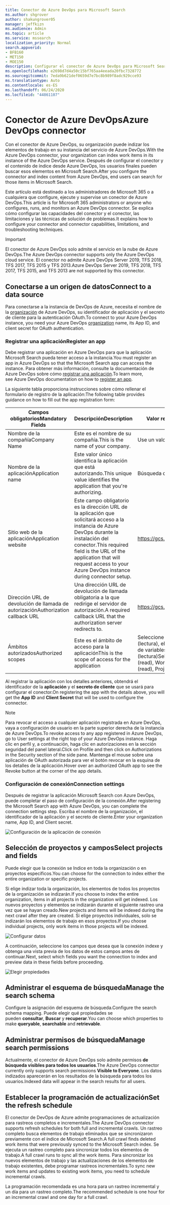 ```yaml
---
title: Conector de Azure DevOps para Microsoft Search
ms.author: shgrover
author: shakungrover05
manager: jeffkizn
ms.audience: Admin
ms.topic: article
ms.service: mssearch
localization_priority: Normal
search.appverid:
- BFB160
- MET150
- MOE150
description: Configurar el conector de Azure DevOps para Microsoft Search
ms.openlocfilehash: e2698d7d4a50c15bf765aa4eeada20fbc7328772
ms.sourcegitcommit: 7eda9b621def0659d7e7bc8b989f8adc929cce93
ms.translationtype: Auto
ms.contentlocale: es-ES
ms.lasthandoff: 06/24/2020
ms.locfileid: "44861107"
---
```

# <a name="azure-devops-connector"></a><span data-ttu-id="eef68-103">Conector de Azure DevOps</span><span class="sxs-lookup"><span data-stu-id="eef68-103">Azure DevOps connector</span></span>

<span data-ttu-id="eef68-104">Con el conector de Azure DevOps, su organización puede indizar los elementos de trabajo en su instancia del servicio de Azure DevOps.</span><span class="sxs-lookup"><span data-stu-id="eef68-104">With the Azure DevOps connector, your organization can index work items in its instance of the Azure DevOps service.</span></span> <span data-ttu-id="eef68-105">Después de configurar el conector y el contenido de índice desde Azure DevOps, los usuarios finales pueden buscar esos elementos en Microsoft Search.</span><span class="sxs-lookup"><span data-stu-id="eef68-105">After you configure the connector and index content from Azure DevOps, end users can search for those items in Microsoft Search.</span></span>

<span data-ttu-id="eef68-106">Este artículo está destinado a los administradores de Microsoft 365 o a cualquiera que configure, ejecute y supervise un conector de Azure DevOps.</span><span class="sxs-lookup"><span data-stu-id="eef68-106">This article is for Microsoft 365 administrators or anyone who configures, runs, and monitors an Azure DevOps connector.</span></span> <span data-ttu-id="eef68-107">Se explica cómo configurar las capacidades del conector y el conector, las limitaciones y las técnicas de solución de problemas.</span><span class="sxs-lookup"><span data-stu-id="eef68-107">It explains how to configure your connector and connector capabilities, limitations, and troubleshooting techniques.</span></span>

>[!IMPORTANT]
><span data-ttu-id="eef68-108">El conector de Azure DevOps solo admite el servicio en la nube de Azure DevOps.</span><span class="sxs-lookup"><span data-stu-id="eef68-108">The Azure DevOps connector supports only the Azure DevOps cloud service.</span></span> <span data-ttu-id="eef68-109">El conector no admite Azure DevOps Server 2019, TFS 2018, TFS 2017, TFS 2015 y TFS 2013.</span><span class="sxs-lookup"><span data-stu-id="eef68-109">Azure DevOps Server 2019, TFS 2018, TFS 2017, TFS 2015, and TFS 2013 are not supported by this connector.</span></span>

## <a name="connect-to-a-data-source"></a><span data-ttu-id="eef68-110">Conectarse a un origen de datos</span><span class="sxs-lookup"><span data-stu-id="eef68-110">Connect to a data source</span></span>

<span data-ttu-id="eef68-111">Para conectarse a la instancia de DevOps de Azure, necesita el nombre de la [organización](https://docs.microsoft.com/azure/devops/organizations/accounts/create-organization) de Azure DevOps, su identificador de aplicación y el secreto de cliente para la autenticación OAuth.</span><span class="sxs-lookup"><span data-stu-id="eef68-111">To connect to your Azure DevOps instance, you need your Azure DevOps [organization](https://docs.microsoft.com/azure/devops/organizations/accounts/create-organization) name, its App ID, and client secret for OAuth authentication.</span></span>

### <a name="register-an-app"></a><span data-ttu-id="eef68-112">Registrar una aplicación</span><span class="sxs-lookup"><span data-stu-id="eef68-112">Register an app</span></span>

<span data-ttu-id="eef68-113">Debe registrar una aplicación en Azure DevOps para que la aplicación Microsoft Search pueda tener acceso a la instancia.</span><span class="sxs-lookup"><span data-stu-id="eef68-113">You must register an app in Azure DevOps so that the Microsoft Search app can access the instance.</span></span> <span data-ttu-id="eef68-114">Para obtener más información, consulte la documentación de Azure DevOps sobre cómo [registrar una aplicación](https://docs.microsoft.com/azure/devops/integrate/get-started/authentication/oauth?view=azure-devops#register-your-app).</span><span class="sxs-lookup"><span data-stu-id="eef68-114">To learn more, see Azure DevOps documentation on how to [register an app](https://docs.microsoft.com/azure/devops/integrate/get-started/authentication/oauth?view=azure-devops#register-your-app).</span></span>

<span data-ttu-id="eef68-115">La siguiente tabla proporciona instrucciones sobre cómo rellenar el formulario de registro de la aplicación:</span><span class="sxs-lookup"><span data-stu-id="eef68-115">The following table provides guidance on how to fill out the app registration form:</span></span>

 <span data-ttu-id="eef68-116">**Campos obligatorios**</span><span class="sxs-lookup"><span data-stu-id="eef68-116">**Mandatory Fields**</span></span> | <span data-ttu-id="eef68-117">**Descripción**</span><span class="sxs-lookup"><span data-stu-id="eef68-117">**Description**</span></span>      | <span data-ttu-id="eef68-118">**Valor recomendado**</span><span class="sxs-lookup"><span data-stu-id="eef68-118">**Recommended Value**</span></span>
--- | --- | ---
| <span data-ttu-id="eef68-119">Nombre de la compañía</span><span class="sxs-lookup"><span data-stu-id="eef68-119">Company Name</span></span>         | <span data-ttu-id="eef68-120">Este es el nombre de su compañía.</span><span class="sxs-lookup"><span data-stu-id="eef68-120">This is the name of your company.</span></span> | <span data-ttu-id="eef68-121">Use un valor apropiado</span><span class="sxs-lookup"><span data-stu-id="eef68-121">Use an appropriate value</span></span>   |
| <span data-ttu-id="eef68-122">Nombre de la aplicación</span><span class="sxs-lookup"><span data-stu-id="eef68-122">Application name</span></span>     | <span data-ttu-id="eef68-123">Este valor único identifica la aplicación que está autorizando.</span><span class="sxs-lookup"><span data-stu-id="eef68-123">This unique value identifies the application that you're authorizing.</span></span>    | <span data-ttu-id="eef68-124">Búsqueda de Microsoft</span><span class="sxs-lookup"><span data-stu-id="eef68-124">Microsoft Search</span></span>     |
| <span data-ttu-id="eef68-125">Sitio web de la aplicación</span><span class="sxs-lookup"><span data-stu-id="eef68-125">Application website</span></span>  | <span data-ttu-id="eef68-126">Este campo obligatorio es la dirección URL de la aplicación que solicitará acceso a la instancia de Azure DevOps durante la instalación del conector.</span><span class="sxs-lookup"><span data-stu-id="eef68-126">This required field is the URL of the application that will request access to your Azure DevOps instance during connector setup.</span></span>  | <https://gcs.office.com/>                |
| <span data-ttu-id="eef68-127">Dirección URL de devolución de llamada de autorización</span><span class="sxs-lookup"><span data-stu-id="eef68-127">Authorization callback URL</span></span>        | <span data-ttu-id="eef68-128">Una dirección URL de devolución de llamada obligatoria a la que redirige el servidor de autorización.</span><span class="sxs-lookup"><span data-stu-id="eef68-128">A required callback URL that the authorization server redirects to.</span></span> | <https://gcs.office.com/v1.0/admin/oauth/callback>|
| <span data-ttu-id="eef68-129">Ámbitos autorizados</span><span class="sxs-lookup"><span data-stu-id="eef68-129">Authorized scopes</span></span> | <span data-ttu-id="eef68-130">Este es el ámbito de acceso para la aplicación</span><span class="sxs-lookup"><span data-stu-id="eef68-130">This is the scope of access for the application</span></span> | <span data-ttu-id="eef68-131">Seleccione los siguientes ámbitos: identidad (lectura), elementos de trabajo (lectura), grupos de variables (lectura), proyecto y equipo (lectura)</span><span class="sxs-lookup"><span data-stu-id="eef68-131">Select the following scopes: Identity (read), Work Items (read), Variable Groups (read), Project and team (read)</span></span>|

<span data-ttu-id="eef68-132">Al registrar la aplicación con los detalles anteriores, obtendrá el identificador de la **aplicación** y el **secreto de cliente** que se usará para configurar el conector.</span><span class="sxs-lookup"><span data-stu-id="eef68-132">On registering the app with the details above, you will get the **App ID** and **Client Secret** that will be used to configure the connector.</span></span>

>[!NOTE]
><span data-ttu-id="eef68-133">Para revocar el acceso a cualquier aplicación registrada en Azure DevOps, vaya a configuración de usuario en la parte superior derecha de la instancia de Azure DevOps.</span><span class="sxs-lookup"><span data-stu-id="eef68-133">To revoke access to any app registered in Azure DevOps, go to User settings at the right top of your Azure DevOps instance.</span></span> <span data-ttu-id="eef68-134">Haga clic en perfil y, a continuación, haga clic en autorizaciones en la sección seguridad del panel lateral.</span><span class="sxs-lookup"><span data-stu-id="eef68-134">Click on Profile and then click on Authorizations in the Security section of the side pane.</span></span> <span data-ttu-id="eef68-135">Mantenga el mouse sobre una aplicación de OAuth autorizada para ver el botón revocar en la esquina de los detalles de la aplicación.</span><span class="sxs-lookup"><span data-stu-id="eef68-135">Hover over an authorized OAuth app to see the Revoke button at the corner of the app details.</span></span>

### <a name="connection-settings"></a><span data-ttu-id="eef68-136">Configuración de conexión</span><span class="sxs-lookup"><span data-stu-id="eef68-136">Connection settings</span></span>

<span data-ttu-id="eef68-137">Después de registrar la aplicación Microsoft Search con Azure DevOps, puede completar el paso de configuración de la conexión.</span><span class="sxs-lookup"><span data-stu-id="eef68-137">After registering the Microsoft Search app with Azure DevOps, you can complete the connection settings step.</span></span> <span data-ttu-id="eef68-138">Escriba el nombre de la organización, el identificador de la aplicación y el secreto de cliente.</span><span class="sxs-lookup"><span data-stu-id="eef68-138">Enter your organization name, App ID, and Client secret.</span></span>

![Configuración de la aplicación de conexión](media/ADO_Connection_settings_2.png)

## <a name="select-projects-and-fields"></a><span data-ttu-id="eef68-140">Selección de proyectos y campos</span><span class="sxs-lookup"><span data-stu-id="eef68-140">Select projects and fields</span></span>

<span data-ttu-id="eef68-141">Puede elegir que la conexión se Indice en toda la organización o en proyectos específicos.</span><span class="sxs-lookup"><span data-stu-id="eef68-141">You can choose for the connection to index either the entire organization or specific projects.</span></span>

<span data-ttu-id="eef68-142">Si elige indizar toda la organización, los elementos de todos los proyectos de la organización se indizarán.</span><span class="sxs-lookup"><span data-stu-id="eef68-142">If you choose to index the entire organization, items in all projects in the organization will get indexed.</span></span> <span data-ttu-id="eef68-143">Los nuevos proyectos y elementos se indizarán durante el siguiente rastreo una vez que se hayan creado.</span><span class="sxs-lookup"><span data-stu-id="eef68-143">New projects and items will be indexed during the next crawl after they are created.</span></span> <span data-ttu-id="eef68-144">Si elige proyectos individuales, solo se indizarán los elementos de trabajo en esos proyectos.</span><span class="sxs-lookup"><span data-stu-id="eef68-144">If you choose individual projects, only work items in those projects will be indexed.</span></span>

![Configurar datos](media/ADO_Configure_data.png)

<span data-ttu-id="eef68-146">A continuación, seleccione los campos que desea que la conexión indexe y obtenga una vista previa de los datos de estos campos antes de continuar.</span><span class="sxs-lookup"><span data-stu-id="eef68-146">Next, select which fields you want the connection to index and preview data in these fields before proceeding.</span></span>

![Elegir propiedades](media/ADO_choose_properties.png)

## <a name="manage-the-search-schema"></a><span data-ttu-id="eef68-148">Administrar el esquema de búsqueda</span><span class="sxs-lookup"><span data-stu-id="eef68-148">Manage the search schema</span></span>

<span data-ttu-id="eef68-149">Configure la asignación del esquema de búsqueda.</span><span class="sxs-lookup"><span data-stu-id="eef68-149">Configure the search schema mapping.</span></span> <span data-ttu-id="eef68-150">Puede elegir qué propiedades se pueden **consultar**, **Buscar** y **recuperar**.</span><span class="sxs-lookup"><span data-stu-id="eef68-150">You can choose which properties to make **queryable**, **searchable** and **retrievable**.</span></span>

## <a name="manage-search-permissions"></a><span data-ttu-id="eef68-151">Administrar permisos de búsqueda</span><span class="sxs-lookup"><span data-stu-id="eef68-151">Manage search permissions</span></span>

<span data-ttu-id="eef68-152">Actualmente, el conector de Azure DevOps solo admite permisos **de búsqueda visibles para todos los usuarios**.</span><span class="sxs-lookup"><span data-stu-id="eef68-152">The Azure DevOps connector currently only supports search permissions **Visible to Everyone**.</span></span> <span data-ttu-id="eef68-153">Los datos indizados aparecerán en los resultados de la búsqueda para todos los usuarios.</span><span class="sxs-lookup"><span data-stu-id="eef68-153">Indexed data will appear in the search results for all users.</span></span>

## <a name="set-the-refresh-schedule"></a><span data-ttu-id="eef68-154">Establecer la programación de actualización</span><span class="sxs-lookup"><span data-stu-id="eef68-154">Set the refresh schedule</span></span>

<span data-ttu-id="eef68-155">El conector de DevOps de Azure admite programaciones de actualización para rastreos completos e incrementales.</span><span class="sxs-lookup"><span data-stu-id="eef68-155">The Azure DevOps connector supports refresh schedules for both full and incremental crawls.</span></span> <span data-ttu-id="eef68-156">Un rastreo completo busca elementos de trabajo eliminados que se sincronizaron previamente con el índice de Microsoft Search.</span><span class="sxs-lookup"><span data-stu-id="eef68-156">A full crawl finds deleted work items that were previously synced to the Microsoft Search index.</span></span> <span data-ttu-id="eef68-157">Se ejecuta un rastreo completo para sincronizar todos los elementos de trabajo.</span><span class="sxs-lookup"><span data-stu-id="eef68-157">A full crawl runs to sync all the work items.</span></span> <span data-ttu-id="eef68-158">Para sincronizar los nuevos elementos de trabajo y las actualizaciones de los elementos de trabajo existentes, debe programar rastreos incrementales.</span><span class="sxs-lookup"><span data-stu-id="eef68-158">To sync new work items and updates to existing work items, you need to schedule incremental crawls.</span></span>

<span data-ttu-id="eef68-159">La programación recomendada es una hora para un rastreo incremental y un día para un rastreo completo.</span><span class="sxs-lookup"><span data-stu-id="eef68-159">The recommended schedule is one hour for an incremental crawl and one day for a full crawl.</span></span>
